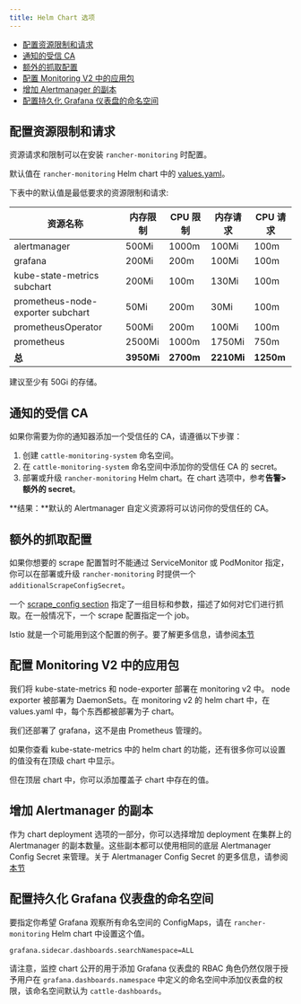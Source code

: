 ```yaml
---
title: Helm Chart 选项
---
```


- [配置资源限制和请求](#配置资源限制和请求)
- [通知的受信 CA](#通知的受信-ca)
- [额外的抓取配置](#额外的抓取配置)
- [配置 Monitoring V2 中的应用包](#配置-monitoring-v2-中的应用包)
- [增加 Alertmanager 的副本](#增加-alertmanager-的副本)
- [配置持久化 Grafana 仪表盘的命名空间](#配置持久化-grafana-仪表盘的命名空间)

## 配置资源限制和请求

资源请求和限制可以在安装 `rancher-monitoring` 时配置。

默认值在 `rancher-monitoring` Helm chart 中的 [values.yaml](https://github.com/rancher/charts/blob/main/charts/rancher-monitoring/values.yaml)。

下表中的默认值是最低要求的资源限制和请求:

| 资源名称                          | 内存限制   | CPU 限制  | 内存请求   | CPU 请求  |
| --------------------------------- | ---------- | --------- | ---------- | --------- | 
| alertmanager                      | 500Mi      | 1000m     | 100Mi      | 100m      |
| grafana                           | 200Mi      | 200m      | 100Mi      | 100m      |
| kube-state-metrics subchart       | 200Mi      | 100m      | 130Mi      | 100m      |
| prometheus-node-exporter subchart | 50Mi       | 200m      | 30Mi       | 100m      |
| prometheusOperator                | 500Mi      | 200m      | 100Mi      | 100m      |
| prometheus                        | 2500Mi     | 1000m     | 1750Mi     | 750m      |
| **总**                            | **3950Mi** | **2700m** | **2210Mi** | **1250m** | 

建议至少有 50Gi 的存储。

## 通知的受信 CA

如果你需要为你的通知器添加一个受信任的 CA，请遵循以下步骤：

1. 创建 `cattle-monitoring-system` 命名空间。
1. 在 `cattle-monitoring-system` 命名空间中添加你的受信任 CA 的 secret。
1. 部署或升级 `rancher-monitoring` Helm chart。在 chart 选项中，参考**告警>额外的 secret**。

**结果：**默认的 Alertmanager 自定义资源将可以访问你的受信任的 CA。

## 额外的抓取配置

如果你想要的 scrape 配置暂时不能通过 ServiceMonitor 或 PodMonitor 指定，你可以在部署或升级 `rancher-monitoring` 时提供一个 `additionalScrapeConfigSecret`。

一个 [scrape_config section](https://prometheus.io/docs/prometheus/latest/configuration/configuration/#scrape_config) 指定了一组目标和参数，描述了如何对它们进行抓取。在一般情况下，一个 scrape 配置指定一个 job。

Istio 就是一个可能用到这个配置的例子。要了解更多信息，请参阅[本节](/docs/rancher2.5/istio/configuration-reference/selectors-and-scrape/_index)

## 配置 Monitoring V2 中的应用包

我们将 kube-state-metrics 和 node-exporter 部署在 monitoring v2 中。 node exporter 被部署为 DaemonSets。在 monitoring v2 的 helm chart 中，在 values.yaml 中，每个东西都被部署为子 chart。

我们还部署了 grafana，这不是由 Prometheus 管理的。

如果你查看 kube-state-metrics 中的 helm chart 的功能，还有很多你可以设置的值没有在顶级 chart 中显示。

但在顶层 chart 中，你可以添加覆盖子 chart 中存在的值。

## 增加 Alertmanager 的副本

作为 chart deployment 选项的一部分，你可以选择增加 deployment 在集群上的 Alertmanager 的副本数量。这些副本都可以使用相同的底层 Alertmanager Config Secret 来管理。关于 Alertmanager Config Secret 的更多信息，请参阅[本节](/docs/rancher2.5/monitoring-alerting/configuration/advanced/alertmanager/_index#多个-alertmanager-replicas)

## 配置持久化 Grafana 仪表盘的命名空间

要指定你希望 Grafana 观察所有命名空间的 ConfigMaps，请在 `rancher-monitoring` Helm chart 中设置这个值。

```
grafana.sidecar.dashboards.searchNamespace=ALL
```

请注意，监控 chart 公开的用于添加 Grafana 仪表盘的 RBAC 角色仍然仅限于授予用户在 `grafana.dashboards.namespace` 中定义的命名空间中添加仪表盘的权限，该命名空间默认为 `cattle-dashboards`。